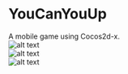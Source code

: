 YouCanYouUp
===========

A mobile game using Cocos2d-x.<br>
![alt text](https://github.com/ZHONGHuanGit/YouCanYouUp/tree/master/Resources/1.jpg)<br>
![alt text](https://github.com/ZHONGHuanGit/YouCanYouUp/tree/master/Resources/2.jpg)<br>
![alt text](https://github.com/ZHONGHuanGit/YouCanYouUp/tree/master/Resources/3.jpg)<br>
